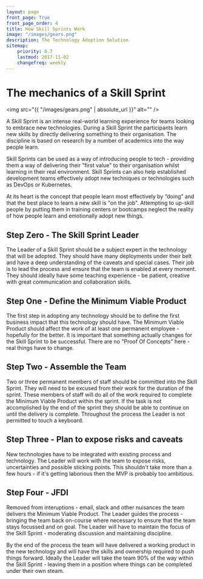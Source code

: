 ```yaml
---
layout: page
front_page: True
front_page_order: 4
title: How Skill Sprints Work
image: "/images/gears.png"
description: The Technology Adoption Solution
sitemap:
    priority: 0.7
    lastmod: 2017-11-02
    changefreq: weekly
---
```


# The mechanics of a Skill Sprint

<span class="image right"><img src="{{ "/images/gears.png" | absolute_url }}" alt="" /></span>

A Skill Sprint is an intense real-world learning experience for teams looking to embrace new technologies. During a Skill Sprint the participants learn new skills by directly delivering something to their organisation. The discipline is based on research by a number of academics into the way people learn. 

Skill Sprints can be used as a way of introducing people to tech - providing them a way of delivering their "first value" to their organisation whilst learning in their real environment. Skill Sprints can also help established development teams effectively adopt new techniques or technologies such as DevOps or Kubernetes.

At its heart is the concept that people learn most effectively by “doing” and that the best place to learn a new skill is "on the job". Attempting to up-skill people by putting them in training centers or bootcamps neglect the reality of how people learn and emotionally adopt new things.

<div class="box">
<h2>Step Zero - The Skill Sprint Leader</h2>
The Leader of a Skill Sprint should be a subject expert in the technology that will be adopted. They should have many deployments under their belt and have a deep understanding of the caveats and special cases. Their job is to lead the process and ensure that the team is enabled at every moment. They should ideally have some teaching experience - be patient, creative with great communication and collaboration skills.
</div>

<div class="box">
<h2>Step One - Define the Minimum Viable Product</h2>
The first step in adopting any technology should be to define the first business impact that this technology should have. The Minimum Viable Product should affect the work of at least one permanent employee - hopefully for the better. It is important that something actually changes for the Skill Sprint to be successful. There are no "Proof Of Concepts" here - real things have to change.
</div>

<div class="box">
<h2>Step Two - Assemble the Team</h2>
Two or three permanent members of staff should be committed into the Skill Sprint. They will need to be  excused from their work for the duration of the sprint. These members of staff will do all of the work required to complete the Minimum Viable Product within the sprint. If the task is not accomplished by the end of the sprint they should be able to continue on until the delivery is complete. Throughout the process the Leader is not permitted to touch a keyboard.
</div>

<div class="box">
<h2>Step Three - Plan to expose risks and caveats</h2>
New technologies have to be integrated with existing process and technology. The Leader will work with the team to expose risks, uncertainties and possible sticking points. This shouldn't take more than a few hours - if it's getting laborious then the MVP is probably too ambitious.
</div>

<div class="box">
<h2>Step Four - JFDI</h2>
Removed from interuptions - email, slack and other nuisances the team delivers the Minimum Viable Product. The Leader guides the process - bringing the team back on-course where necessary to ensure that the team stays focussed and on goal. The Leader will have to maintain the focus of the Skill Sprint - moderating discussion and maintaining discipline.
</div>

By the end of the process the team will have delivered a working product in the new technology and will have the skills and ownership required to push things forward. Ideally the Leader will take the team 90% of the way within the Skill Sprint - leaving them in a position where things can be completed under their own steam.